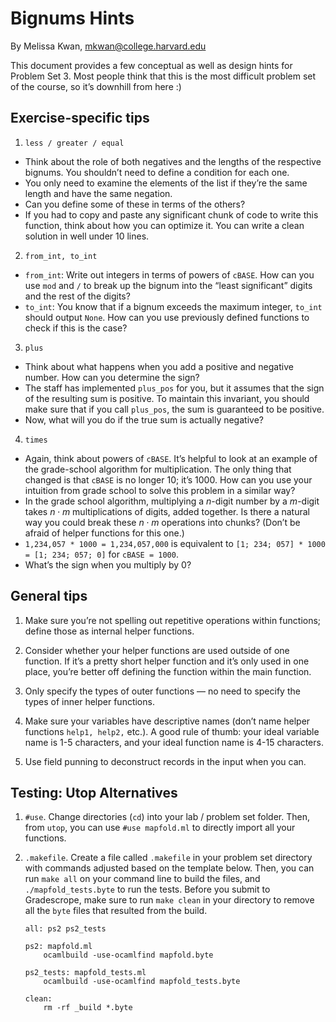 # Bignums Hints
By Melissa Kwan, mkwan@college.harvard.edu

This document provides a few conceptual as well as design hints for Problem Set 3. Most people think that this is the most difficult problem set of the course, so it’s downhill from here :)

## Exercise-specific tips
1.  `less / greater / equal`
- Think about the role of both negatives and the lengths of the respective bignums. You shouldn’t need to define a condition for each one.
- You only need to examine the elements of the list if they’re the same length and have the same negation.
- Can you define some of these in terms of the others?
- If you had to copy and paste any significant chunk of code to write this function, think about how you can optimize it. You can write a clean solution in well under 10 lines.

2.  `from_int, to_int`
- `from_int`: Write out integers in terms of powers of `cBASE`. How can you use `mod` and `/` to break up the bignum into the “least significant” digits and the rest of the digits?
- `to_int`: You know that if a bignum exceeds the maximum integer, `to_int` should output `None`. How can you use previously defined functions to check if this is the case?

3. `plus`
- Think about what happens when you add a positive and negative number. How can you determine the sign?
- The staff has implemented `plus_pos` for you, but it assumes that the sign of the resulting sum is positive. To maintain this invariant, you should make sure that if you call `plus_pos`, the sum is guaranteed to be positive.
- Now, what will you do if the true sum is actually negative?

4.  `times`
- Again, think about powers of `cBASE`. It’s helpful to look at an example of the grade-school algorithm for multiplication. The only thing that changed is that `cBASE` is no longer $10$; it’s $1000$. How can you use your intuition from grade school to solve this problem in a similar way?
- In the grade school algorithm, multiplying a $n$-digit number by a $m$-digit takes $n \cdot m$ multiplications of digits, added together. Is there a natural way you could break these $n \cdot m$ operations into chunks? (Don’t be afraid of helper functions for this one.)
-  `1,234,057 * 1000 = 1,234,057,000` is equivalent to `[1; 234; 057] * 1000 = [1; 234; 057; 0]` for `cBASE = 1000`.
-  What’s the sign when you multiply by 0?

## General tips
1.  Make sure you’re not spelling out repetitive operations within
    functions; define those as internal helper functions.

2.  Consider whether your helper functions are used outside of one
    function. If it’s a pretty short helper function and it’s only used
    in one place, you’re better off defining the function within the
    main function.

3.  Only specify the types of outer functions — no need to specify the
    types of inner helper functions.

4.  Make sure your variables have descriptive names (don’t name helper
    functions `help1, help2,` etc.). A good rule of thumb: your ideal
    variable name is 1-5 characters, and your ideal function name is
    4-15 characters.

5.  Use field punning to deconstruct records in the input when you can.

## Testing: Utop Alternatives
1.  `#use`. Change directories (`cd`) into your lab / problem set
    folder. Then, from `utop`, you can use `#use mapfold.ml` to directly
    import all your functions.

2.  `.makefile`. Create a file called `.makefile` in your problem set
    directory with commands adjusted based on the template below. Then,
    you can run `make all` on your command line to build the files, and
    `./mapfold_tests.byte` to run the tests. Before you submit to
    Gradescrope, make sure to run `make clean` in your directory to
    remove all the `byte` files that resulted from the build.

    ``` {.python}
    all: ps2 ps2_tests

    ps2: mapfold.ml
        ocamlbuild -use-ocamlfind mapfold.byte

    ps2_tests: mapfold_tests.ml
        ocamlbuild -use-ocamlfind mapfold_tests.byte

    clean:
        rm -rf _build *.byte
        
    ```


